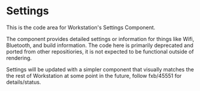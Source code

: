 # Settings

This is the code area for Workstation's Settings Component.

The component provides detailed settings or information for things like Wifi,
Bluetooth, and build information. The code here is primarily deprecated and
ported from other repositiories, it is not expected to be functional outside of
rendering.

Settings will be updated with a simpler component that visually matches the the
rest of Workstation at some point in the future, follow fxb/45551 for
details/status.
